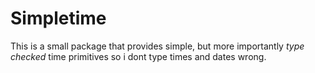 # Simpletime

This is a small package that provides simple, but more importantly _type checked_ time primitives so i dont type times and dates wrong.
